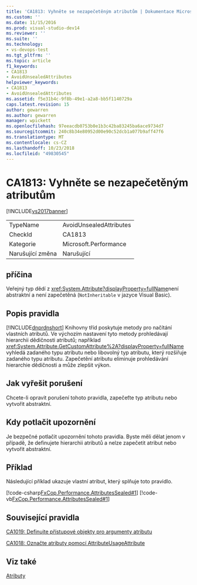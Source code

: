 ```yaml
---
title: 'CA1813: Vyhněte se nezapečetěným atributům | Dokumentace Microsoftu'
ms.custom: ''
ms.date: 11/15/2016
ms.prod: visual-studio-dev14
ms.reviewer: ''
ms.suite: ''
ms.technology:
- vs-devops-test
ms.tgt_pltfrm: ''
ms.topic: article
f1_keywords:
- CA1813
- AvoidUnsealedAttributes
helpviewer_keywords:
- CA1813
- AvoidUnsealedAttributes
ms.assetid: f5e31b4c-9f8b-49e1-a2a8-bb5f1140729a
caps.latest.revision: 15
author: gewarren
ms.author: gewarren
manager: wpickett
ms.openlocfilehash: 97eeacdb0753b0e1b3c42ba83245ba6ace9734d7
ms.sourcegitcommit: 240c8b34e80952d00e90c52dcb1a077b9aff47f6
ms.translationtype: MT
ms.contentlocale: cs-CZ
ms.lasthandoff: 10/23/2018
ms.locfileid: "49830545"
---
```

# <a name="ca1813-avoid-unsealed-attributes"></a>CA1813: Vyhněte se nezapečetěným atributům
[!INCLUDE[vs2017banner](../includes/vs2017banner.md)]

|||
|-|-|
|TypeName|AvoidUnsealedAttributes|
|CheckId|CA1813|
|Kategorie|Microsoft.Performance|
|Narušující změna|Narušující|

## <a name="cause"></a>příčina
 Veřejný typ dědí z <xref:System.Attribute?displayProperty=fullName>není abstraktní a není zapečetěná (`NotInheritable` v jazyce Visual Basic).

## <a name="rule-description"></a>Popis pravidla
 [!INCLUDE[dnprdnshort](../includes/dnprdnshort-md.md)] Knihovny tříd poskytuje metody pro načítání vlastních atributů. Ve výchozím nastavení tyto metody prohledávají hierarchii dědičnosti atributů; například <xref:System.Attribute.GetCustomAttribute%2A?displayProperty=fullName> vyhledá zadaného typu atributu nebo libovolný typ atributu, který rozšiřuje zadaného typu atributu. Zapečetění atributu eliminuje prohledávání hierarchie dědičnosti a může zlepšit výkon.

## <a name="how-to-fix-violations"></a>Jak vyřešit porušení
 Chcete-li opravit porušení tohoto pravidla, zapečeťte typ atributu nebo vytvořit abstraktní.

## <a name="when-to-suppress-warnings"></a>Kdy potlačit upozornění
 Je bezpečné potlačit upozornění tohoto pravidla. Byste měli dělat jenom v případě, že definujete hierarchii atributů a nelze zapečetit atribut nebo vytvořit abstraktní.

## <a name="example"></a>Příklad
 Následující příklad ukazuje vlastní atribut, který splňuje toto pravidlo.

 [!code-csharp[FxCop.Performance.AttributesSealed#1](../snippets/csharp/VS_Snippets_CodeAnalysis/FxCop.Performance.AttributesSealed/cs/FxCop.Performance.AttributesSealed.cs#1)]
 [!code-vb[FxCop.Performance.AttributesSealed#1](../snippets/visualbasic/VS_Snippets_CodeAnalysis/FxCop.Performance.AttributesSealed/vb/FxCop.Performance.AttributesSealed.vb#1)]

## <a name="related-rules"></a>Související pravidla
 [CA1019: Definujte přístupové objekty pro argumenty atributu](../code-quality/ca1019-define-accessors-for-attribute-arguments.md)

 [CA1018: Označte atributy pomocí AttributeUsageAttribute](../code-quality/ca1018-mark-attributes-with-attributeusageattribute.md)

## <a name="see-also"></a>Viz také
 [Atributy](http://msdn.microsoft.com/library/ee0038ef-b247-4747-a650-3c5c5cd58d8b)



